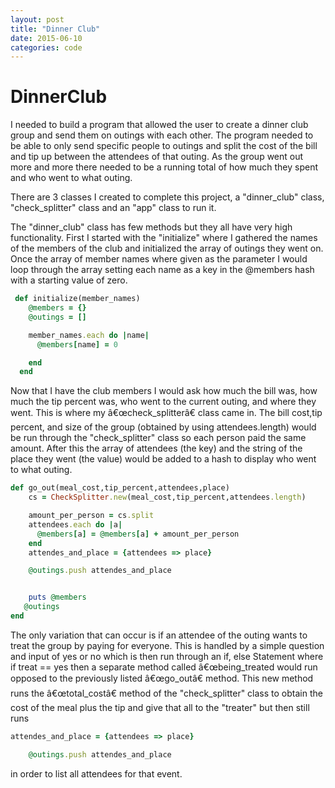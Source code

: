 ```yaml
---
layout: post
title: "Dinner Club"
date: 2015-06-10
categories: code
---
```


# DinnerClub

I needed to build a program that allowed the user to create a dinner club group and send them on outings with each other. The program needed to be able to only send specific people to outings and split the cost of the bill and tip up between the attendees of that outing. As the group went out more and more there needed to be a running total of how much they spent and who went to what outing.

There are 3 classes I created to complete this project, a "dinner_club" class, "check_splitter" class and an "app" class to run it.

The "dinner_club" class has few methods but they all have very high functionality. First I started with the "initialize" where I gathered the names of the members of the club and initialized the array of outings they went on. Once the array of member names where given as the parameter
I would loop through the array setting each name as a key in the @members hash with a starting value of zero. 

```ruby
 def initialize(member_names)
    @members = {}
    @outings = []

    member_names.each do |name|
      @members[name] = 0

    end
  end
```

Now that I have the club members I would ask how much the bill was, how much the tip percent was, who went to the current outing, and where they went. This is where my â€œcheck_splitterâ€ class came in. The bill cost,tip percent, and size of the group (obtained by using attendees.length) would be run through the "check_splitter" class so each person paid the same amount. After this the array of attendees (the key) and the string of the place they went (the value) would be added to a hash to display who went to what outing.

```ruby
def go_out(meal_cost,tip_percent,attendees,place)
    cs = CheckSplitter.new(meal_cost,tip_percent,attendees.length)

    amount_per_person = cs.split
    attendees.each do |a|
      @members[a] = @members[a] + amount_per_person
    end
    attendes_and_place = {attendees => place}

    @outings.push attendes_and_place


    puts @members 
   @outings
end
```

The only variation that can occur is if an attendee of the outing wants to treat the group by paying for everyone. This is handled by a simple question and input of yes or no which is then run through an if, else Statement where if treat == yes then a separate method called â€œbeing_treated would run opposed to the previously listed â€œgo_outâ€ method. This new method runs the â€œtotal_costâ€ method of the "check_splitter" class to obtain the cost of the meal plus the tip and give that all to the "treater" but then still runs 

```ruby
attendes_and_place = {attendees => place}

    @outings.push attendes_and_place
```
in order to list all attendees for that event.